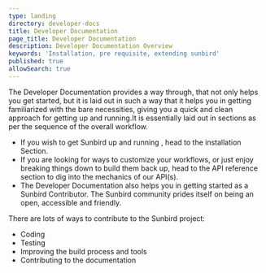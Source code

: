```yaml
---
type: landing
directory: developer-docs
title: Developer Documentation 
page_title: Developer Documentation
description: Developer Documentation Overview
keywords: 'Installation, pre requisite, extending sunbird'
published: true
allowSearch: true
---
```


The Developer Documentation provides a way through, that not only helps you get started, but it is laid out in such a way that it helps you in getting familiarized with the bare necessities, giving you a quick and clean approach for getting up and running.It is essentially laid out in sections as per the sequence of the overall workflow.

- If you wish to get Sunbird up and running , head to the installation Section. 
- If you are looking for ways to customize your workflows, or just enjoy breaking things down to build them back up, head to the API reference section to dig into the mechanics of our API(s).
- The Developer Documentation also helps you in getting started as a Sunbird Contributor. The Sunbird community prides itself on being an open, accessible and friendly. 

There are lots of ways to contribute to the Sunbird project: 

- Coding
- Testing
- Improving the build process and tools
- Contributing to the documentation
